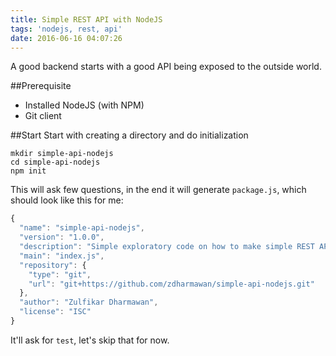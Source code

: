 ```yaml
---
title: Simple REST API with NodeJS
tags: 'nodejs, rest, api'
date: 2016-06-16 04:07:26
---
```


A good backend starts with a good API being exposed to the outside world. 

##Prerequisite

- Installed NodeJS (with NPM)
- Git client

##Start
Start with creating a directory and do initialization

    mkdir simple-api-nodejs
    cd simple-api-nodejs
    npm init
    
This will ask few questions, in the end it will generate ```package.js```, which should look like this for me:

```javascript
{
  "name": "simple-api-nodejs",
  "version": "1.0.0",
  "description": "Simple exploratory code on how to make simple REST API with NodeJS",
  "main": "index.js",
  "repository": {
    "type": "git",
    "url": "git+https://github.com/zdharmawan/simple-api-nodejs.git"
  },
  "author": "Zulfikar Dharmawan",
  "license": "ISC"
}
```
It'll ask for ```test```, let's skip that for now.
